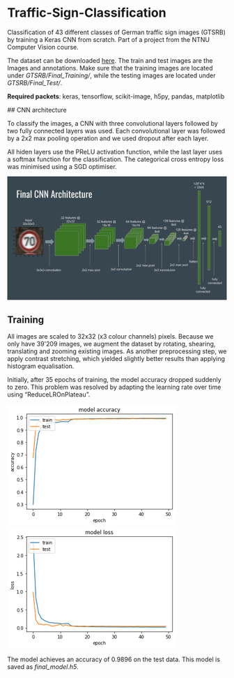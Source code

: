 # Traffic-Sign-Classification
Classification of 43 different classes of German traffic sign images (GTSRB) by training a Keras CNN from scratch. Part of a project from the NTNU Computer Vision course.

The dataset can be downloaded [here](http://benchmark.ini.rub.de/?section=gtsrb&subsection=dataset). The train and test images are the Images and annotations. Make sure that the training images are located under *GTSRB/Final_Training/*, while the testing images are located under *GTSRB/Final_Test/*.

**Required packets**: keras, tensorflow, scikit-image, h5py, pandas, matplotlib

## CNN architecture

To classify the images, a CNN with three convolutional layers followed by two fully connected layers was used. Each convolutional layer was followed by a 2x2 max pooling operation and we used dropout after each layer.

All hiden layers use the PReLU activation function, while the last layer uses a softmax function for the classification. The categorical cross entropy loss was minimised using a SGD optimiser. 

![CNN](images/cnn.png)

## Training

All images are scaled to 32x32 (x3 colour channels) pixels. Because we only have 39'209 images, we augment the dataset by rotating, shearing, translating and zooming existing images. As another preprocessing step, we apply contrast stretching, which yielded slightly better results than applying histogram equalisation.

Initially, after 35 epochs of training, the model accuracy dropped suddenly to zero. This problem was resolved by adapting the learning rate over time using “ReduceLROnPlateau”.

![CNN](images/accuracy.png) ![CNN](images/loss.png)

The model achieves an accuracy of 0.9896 on the test data. This model is saved as *final_model.h5*.
